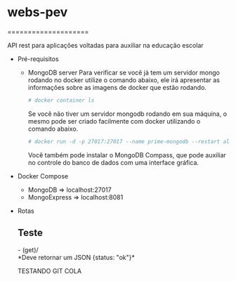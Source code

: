 # webs-pev
====================

API rest para aplicações voltadas para auxiliar na educação escolar

+ Pré-requisitos
    - MongoDB server
        Para verificar se você já tem um servidor mongo rodando no docker utilize o comando abaixo, ele irá apresentar as informações sobre as imagens de docker que estão rodando.
        ```sh
        # docker container ls
        ```
        Se você não tiver um servidor mongodb rodando em sua máquina, o mesmo pode ser criado facilmente com docker utilizando o comando abaixo.
        ```sh
        # docker run -d -p 27017:27017 --name prime-mongodb --restart always mongo
        ```
        Você também pode instalar o MongoDB Compass, que pode auxiliar no controle do banco de dados com uma interface gráfica.

+ Docker Compose
    - MongoDB       =>  localhost:27017
    - MongoExpress  =>  localhost:8081

+ Rotas
    <h2>Teste</h2>
    - (get)/
    <br/>
    *Deve retornar um JSON {status: "ok"}*

    TESTANDO GIT COLA